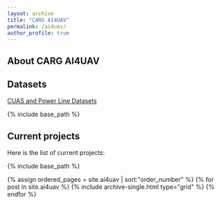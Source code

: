 ```yaml
---
layout: archive
title: "CARG AI4UAV"
permalink: /ai4uav/
author_profile: true
---
```


## About CARG AI4UAV


## Datasets
[CUAS and Power Line Datasets](http://206.12.93.58/)

{% include base_path %}

## Current projects 
Here is the list of current projects:

{% include base_path %}

{% assign ordered_pages = site.ai4uav | sort:"order_number" %}
{% for post in site.ai4uav %}
  {% include archive-single.html  type="grid" %}
{% endfor %}
